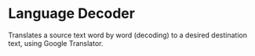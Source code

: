 # Language Decoder

Translates a source text word by word (decoding) to a desired destination text, using Google Translator.
